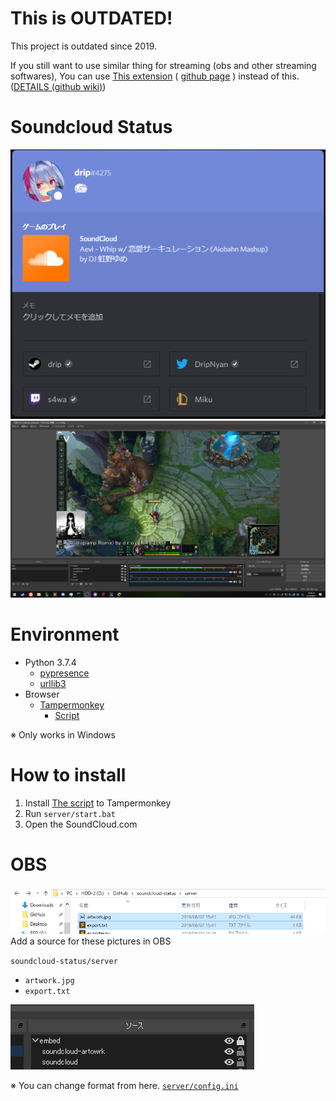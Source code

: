 # This is OUTDATED!
This project is outdated since 2019.

If you still want to use similar thing for streaming (obs and other streaming softwares), You can use [This extension](https://chrome.google.com/webstore/detail/soundcloud-player/oackhlcggjandamnkggpfhfjbnecefej) ( [github page](https://github.com/S4WA/SoundCloud-Player) ) instead of this. ([DETAILS (github wiki)](https://github.com/S4WA/SoundCloud-Player/wiki/For-Streamers-Gamers))

# Soundcloud Status
![image1](https://github.com/S4WA/files/blob/master/soundcloud-status/Screenshot_1.png?raw=true)  
![image2](https://github.com/S4WA/files/blob/master/soundcloud-status/Screenshot_2.png?raw=true)  

# Environment
 - Python 3.7.4
   - [pypresence](https://github.com/qwertyquerty/pypresence)
   - [urllib3](https://github.com/urllib3/urllib3)
 - Browser
   - [Tampermonkey](https://chrome.google.com/webstore/detail/tampermonkey/dhdgffkkebhmkfjojejmpbldmpobfkfo)
     - [Script](https://github.com/S4WA/soundcloud-status/raw/master/chrome/contents.user.js)

※ Only works in Windows

# How to install
1. Install [The script](https://github.com/S4WA/soundcloud-status/raw/master/chrome/contents.user.js) to Tampermonkey
2. Run ``server/start.bat`` 
3. Open the SoundCloud.com

# OBS
![image3](https://github.com/S4WA/files/blob/master/soundcloud-status/Screenshot_3.png?raw=true)  
Add a source for these pictures in OBS

``soundcloud-status/server``  
- ``artwork.jpg``  
- ``export.txt``  

![image4](https://github.com/S4WA/files/blob/master/soundcloud-status/Screenshot_4.png?raw=true)  

※ You can change format from here. [``server/config.ini``](https://github.com/S4WA/soundcloud-status/blob/master/server/config.ini)
